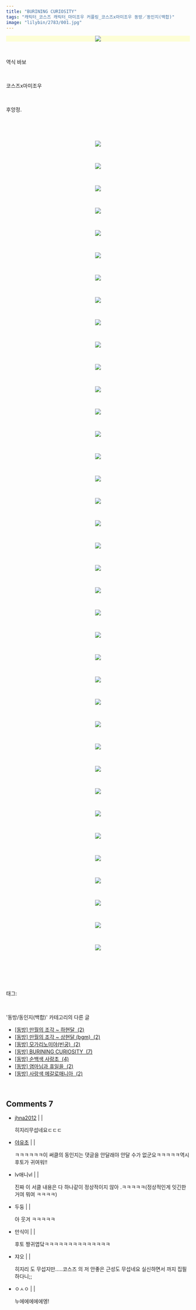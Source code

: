 ```yaml
---
title: "BURINING CURIOSITY"
tags: "캐릭터_코스즈 캐릭터_마미조우 커플링_코스즈x마미조우 동방／동인지(백합)"
image: "lilybin/2783/001.jpg"
---
```

<div class="article">
<div class="area_view">
<div class="tt_article_useless_p_margin"><p><span class="imageblock" style="display: inline-block; width: 100%; color: rgb(185, 185, 187); text-align: center; background-color: rgb(253, 254, 214); height: auto; max-width: 100%;"><img src="{{ site.nasurl }}/lilybin/2783/001.jpg"/></span></p><p><br/></p><p>역식 바보</p><p><br/></p><p>코스즈x마미조우</p><p><br/></p><p>후앙정.</p><p><br/></p><p></p><p><br/></p><p style="text-align: center; clear: none; float: none;"><span class="imageblock" style="display: inline-block; width: 100%; height: auto; max-width: 100%;"><img src="{{ site.nasurl }}/lilybin/2783/002.jpg"/></span></p><p><br/></p><p style="text-align: center; clear: none; float: none;"><span class="imageblock" style="display: inline-block; width: 100%; height: auto; max-width: 100%;"><img src="{{ site.nasurl }}/lilybin/2783/003.jpg"/></span></p><p><br/></p><p style="text-align: center; clear: none; float: none;"><span class="imageblock" style="display: inline-block; width: 100%; height: auto; max-width: 100%;"><img src="{{ site.nasurl }}/lilybin/2783/004.jpg"/></span></p><p><br/></p><p style="text-align: center; clear: none; float: none;"><span class="imageblock" style="display: inline-block; width: 100%; height: auto; max-width: 100%;"><img src="{{ site.nasurl }}/lilybin/2783/005.jpg"/></span></p><p><br/></p><p style="text-align: center; clear: none; float: none;"><span class="imageblock" style="display: inline-block; width: 100%; height: auto; max-width: 100%;"><img src="{{ site.nasurl }}/lilybin/2783/006.jpg"/></span></p><p><br/></p><p style="text-align: center; clear: none; float: none;"><span class="imageblock" style="display: inline-block; width: 100%; height: auto; max-width: 100%;"><img src="{{ site.nasurl }}/lilybin/2783/007.jpg"/></span></p><p><br/></p><p style="text-align: center; clear: none; float: none;"><span class="imageblock" style="display: inline-block; width: 100%; height: auto; max-width: 100%;"><img src="{{ site.nasurl }}/lilybin/2783/008.jpg"/></span></p><p><br/></p><p style="text-align: center; clear: none; float: none;"><span class="imageblock" style="display: inline-block; width: 100%; height: auto; max-width: 100%;"><img src="{{ site.nasurl }}/lilybin/2783/009.jpg"/></span></p><p><br/></p><p style="text-align: center; clear: none; float: none;"><span class="imageblock" style="display: inline-block; width: 100%; height: auto; max-width: 100%;"><img src="{{ site.nasurl }}/lilybin/2783/010.jpg"/></span></p><p><br/></p><p style="text-align: center; clear: none; float: none;"><span class="imageblock" style="display: inline-block; width: 100%; height: auto; max-width: 100%;"><img src="{{ site.nasurl }}/lilybin/2783/011.jpg"/></span></p><p><br/></p><p style="text-align: center; clear: none; float: none;"><span class="imageblock" style="display: inline-block; width: 100%; height: auto; max-width: 100%;"><img src="{{ site.nasurl }}/lilybin/2783/012.jpg"/></span></p><p><br/></p><p style="text-align: center; clear: none; float: none;"><span class="imageblock" style="display: inline-block; width: 100%; height: auto; max-width: 100%;"><img src="{{ site.nasurl }}/lilybin/2783/013.jpg"/></span></p><p><br/></p><p style="text-align: center; clear: none; float: none;"><span class="imageblock" style="display: inline-block; width: 100%; height: auto; max-width: 100%;"><img src="{{ site.nasurl }}/lilybin/2783/014.jpg"/></span></p><p><br/></p><p style="text-align: center; clear: none; float: none;"><span class="imageblock" style="display: inline-block; width: 100%; height: auto; max-width: 100%;"><img src="{{ site.nasurl }}/lilybin/2783/015.jpg"/></span></p><p><br/></p><p style="text-align: center; clear: none; float: none;"><span class="imageblock" style="display: inline-block; width: 100%; height: auto; max-width: 100%;"><img src="{{ site.nasurl }}/lilybin/2783/016.jpg"/></span></p><p><br/></p><p style="text-align: center; clear: none; float: none;"><span class="imageblock" style="display: inline-block; width: 100%; height: auto; max-width: 100%;"><img src="{{ site.nasurl }}/lilybin/2783/017.jpg"/></span></p><p><br/></p><p style="text-align: center; clear: none; float: none;"><span class="imageblock" style="display: inline-block; width: 100%; height: auto; max-width: 100%;"><img src="{{ site.nasurl }}/lilybin/2783/018.jpg"/></span></p><p><br/></p><p style="text-align: center; clear: none; float: none;"><span class="imageblock" style="display: inline-block; width: 100%; height: auto; max-width: 100%;"><img src="{{ site.nasurl }}/lilybin/2783/019.jpg"/></span></p><p><br/></p><p style="text-align: center; clear: none; float: none;"><span class="imageblock" style="display: inline-block; width: 100%; height: auto; max-width: 100%;"><img src="{{ site.nasurl }}/lilybin/2783/020.jpg"/></span></p><p><br/></p><p style="text-align: center; clear: none; float: none;"><span class="imageblock" style="display: inline-block; width: 100%; height: auto; max-width: 100%;"><img src="{{ site.nasurl }}/lilybin/2783/021.jpg"/></span></p><p><br/></p><p style="text-align: center; clear: none; float: none;"><span class="imageblock" style="display: inline-block; width: 100%; height: auto; max-width: 100%;"><img src="{{ site.nasurl }}/lilybin/2783/022.jpg"/></span></p><p><br/></p><p style="text-align: center; clear: none; float: none;"><span class="imageblock" style="display: inline-block; width: 100%; height: auto; max-width: 100%;"><img src="{{ site.nasurl }}/lilybin/2783/023.jpg"/></span></p><p><br/></p><p style="text-align: center; clear: none; float: none;"><span class="imageblock" style="display: inline-block; width: 100%; height: auto; max-width: 100%;"><img src="{{ site.nasurl }}/lilybin/2783/024.jpg"/></span></p><p><br/></p><p style="text-align: center; clear: none; float: none;"><span class="imageblock" style="display: inline-block; width: 100%; height: auto; max-width: 100%;"><img src="{{ site.nasurl }}/lilybin/2783/025.jpg"/></span></p><p><br/></p><p style="text-align: center; clear: none; float: none;"><span class="imageblock" style="display: inline-block; width: 100%; height: auto; max-width: 100%;"><img src="{{ site.nasurl }}/lilybin/2783/026.jpg"/></span></p><p><br/></p><p style="text-align: center; clear: none; float: none;"><span class="imageblock" style="display: inline-block; width: 100%; height: auto; max-width: 100%;"><img src="{{ site.nasurl }}/lilybin/2783/027.jpg"/></span></p><p><br/></p><p style="text-align: center; clear: none; float: none;"><span class="imageblock" style="display: inline-block; width: 100%; height: auto; max-width: 100%;"><img src="{{ site.nasurl }}/lilybin/2783/028.jpg"/></span></p><p><br/></p><p style="text-align: center; clear: none; float: none;"><span class="imageblock" style="display: inline-block; width: 100%; height: auto; max-width: 100%;"><img src="{{ site.nasurl }}/lilybin/2783/029.jpg"/></span></p><p><br/></p><p style="text-align: center; clear: none; float: none;"><span class="imageblock" style="display: inline-block; width: 100%; height: auto; max-width: 100%;"><img src="{{ site.nasurl }}/lilybin/2783/030.jpg"/></span></p><p><br/></p><p style="text-align: center; clear: none; float: none;"><span class="imageblock" style="display: inline-block; width: 100%; height: auto; max-width: 100%;"><img src="{{ site.nasurl }}/lilybin/2783/031.jpg"/></span></p><p><br/></p><p style="text-align: center; clear: none; float: none;"><span class="imageblock" style="display: inline-block; width: 100%; height: auto; max-width: 100%;"><img src="{{ site.nasurl }}/lilybin/2783/032.jpg"/></span></p><p><br/></p><p style="text-align: center; clear: none; float: none;"><span class="imageblock" style="display: inline-block; width: 100%; height: auto; max-width: 100%;"><img src="{{ site.nasurl }}/lilybin/2783/033.jpg"/></span></p><p><br/></p><p style="text-align: center; clear: none; float: none;"><span class="imageblock" style="display: inline-block; width: 100%; height: auto; max-width: 100%;"><img src="{{ site.nasurl }}/lilybin/2783/034.jpg"/></span></p><p><br/></p><p style="text-align: center; clear: none; float: none;"><span class="imageblock" style="display: inline-block; width: 100%; height: auto; max-width: 100%;"><img src="{{ site.nasurl }}/lilybin/2783/035.jpg"/></span></p><p><br/></p><p style="text-align: center; clear: none; float: none;"><span class="imageblock" style="display: inline-block; width: 100%; height: auto; max-width: 100%;"><img src="{{ site.nasurl }}/lilybin/2783/036.jpg"/></span></p><p><br/></p><p style="text-align: center; clear: none; float: none;"><span class="imageblock" style="display: inline-block; width: 100%; height: auto; max-width: 100%;"><img src="{{ site.nasurl }}/lilybin/2783/037.jpg"/></span></p><p><br/></p><p style="text-align: center; clear: none; float: none;"><span class="imageblock" style="display: inline-block; width: 100%; height: auto; max-width: 100%;"><img src="{{ site.nasurl }}/lilybin/2783/038.jpg"/></span></p><p><br/></p><p><br/></p>
</div>
</div></div><br/>
<div class="tagTrail">
<p>태그: </p>
<ul>
</ul>
</div><br/>
<div class="another">
<p>'동방/동인지(백합)' 카테고리의 다른 글</p>
<ul>
<li><a href="/2014-12-18-lilybin_2767">
[동방] 만월의 조각 ~ 하현달  (2)
</a></li>
<li><a href="/2014-12-18-lilybin_2766">
[동방] 만월의 조각 ~ 상현달 (bgm)  (2)
</a></li>
<li><a href="/2014-12-18-lilybin_2784">
[동방] 모가리노미야(빈궁)  (2)
</a></li>
<li><a href="/2014-12-18-lilybin_2783">
[동방] BURINING CURIOSITY  (7)
</a></li>
<li><a href="/2014-12-18-lilybin_2782">
[동방] 순백색 사랑초  (4)
</a></li>
<li><a href="/2014-12-18-lilybin_2781">
[동방] 염마님과 휴일을  (2)
</a></li>
<li><a href="/2014-12-18-lilybin_2780">
[동방] 사랑색 메갈로매니아  (2)
</a></li>
</ul>
</div><br/>
<div class="comment">
<h2 class="bold">Comments <span id="commentCount2783">7</span></h2>
<div style="clear:both;">
<div id="entry2783Comment" style="display:block">
<ul class="list_reply media-list">
<li class="rp_general media" id="comment12665102">
<div class="post-comment">
<div class="media-body">
<span>
<i class="fa fa-user"></i> <a href="http://" onclick="return openLinkInNewWindow(this)">jhna2012</a> |
                                |
                               
</span>
<p>히지리무섭네요ㄷㄷㄷ</p>
<ul class="nav navbar-nav post-nav">
</ul>
</div>
</div>
</li>
<li class="rp_general media" id="comment12665583">
<div class="post-comment">
<div class="media-body">
<span>
<i class="fa fa-user"></i> <a href="http://" onclick="return openLinkInNewWindow(this)">야유초</a> |
                                |
                               
</span>
<p>ㅋㅋㅋㅋㅋㅋ이 써클의 동인지는 댓글을 안달래야 안달 수가 없군요ㅋㅋㅋㅋㅋ역시 후토가 귀여워!!</p>
<ul class="nav navbar-nav post-nav">
</ul>
</div>
</div>
</li>
<li class="rp_general media" id="comment12679071">
<div class="post-comment">
<div class="media-body">
<span>
<i class="fa fa-user"></i>lv애니vl |
                                |
                               
</span>
<p>진짜 이 서클 내용은 다 하나같이 정상적이지 않아 .ㅋㅋㅋㅋㅋ(정상적인게 잇긴한거여 뭐여 ㅋㅋㅋㅋ)</p>
<ul class="nav navbar-nav post-nav">
</ul>
</div>
</div>
</li>
<li class="rp_general media" id="comment12686003">
<div class="post-comment">
<div class="media-body">
<span>
<i class="fa fa-user"></i>두둥 |
                                |
                               
</span>
<p>아 웃겨 ㅋㅋㅋㅋㅋ</p>
<ul class="nav navbar-nav post-nav">
</ul>
</div>
</div>
</li>
<li class="rp_general media" id="comment12871760">
<div class="post-comment">
<div class="media-body">
<span>
<i class="fa fa-user"></i>만식이 |
                                |
                               
</span>
<p>후토 짱귀엽닼ㅋㅋㅋㅋㅋㅋㅋㅋㅋㅋㅋㅋㅋㅋ</p>
<ul class="nav navbar-nav post-nav">
</ul>
</div>
</div>
</li>
<li class="rp_general media" id="comment13716399">
<div class="post-comment">
<div class="media-body">
<span>
<i class="fa fa-user"></i>쟈오 |
                                |
                               
</span>
<p>히지리 도 무섭지만.....코스즈 의 저 안좋은 근성도 무섭네요 실신하면서 까지 집필하다니;;</p>
<ul class="nav navbar-nav post-nav">
</ul>
</div>
</div>
</li>
<li class="rp_general media" id="comment14359170">
<div class="post-comment">
<div class="media-body">
<span>
<i class="fa fa-user"></i>ㅇㅅㅇ |
                                |
                               
</span>
<p>누에에에에에엥!</p>
<ul class="nav navbar-nav post-nav">
</ul>
</div>
</div>
</li>
</ul>
</div>
</div>
</div><br/>

<br/>
<p id="refer"></p>
<br/>
